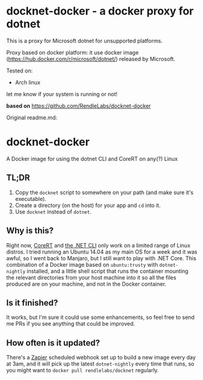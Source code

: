 # docknet-docker - a docker proxy for dotnet

This is a proxy for Microsoft dotnet for unsupported platforms.

Proxy based on docker platform: it use docker image (https://hub.docker.com/r/microsoft/dotnet/) released by Microsoft.

Tested on:
* Arch linux 

let me know if your system is running or not!


**based on** https://github.com/RendleLabs/docknet-docker

Original readme.md:

# docknet-docker
A Docker image for using the dotnet CLI and CoreRT on any(?) Linux


## TL;DR

1. Copy the `docknet` script to somewhere on your path (and make sure it's executable).
2. Create a directory (on the host) for your app and `cd` into it.
3. Use `docknet` instead of `dotnet`.
## Why is this?

Right now, [CoreRT](https://github.com/dotnet/corert) and [the .NET CLI](https://github.com/dotnet/cli) only work on a limited range of Linux distros.
I tried running an Ubuntu 14.04 as my main OS for a week and it was awful, so I went back to Manjaro, but I still want to play with .NET Core.
This combination of a Docker image based on `ubuntu:trusty` with `dotnet-nightly` installed, and a little shell script that runs the container
mounting the relevant directories from your host machine into it so all the files produced are on your machine, and not in the Docker container.

## Is it finished?

It works, but I'm sure it could use some enhancements, so feel free to send me PRs if you see anything that could be improved.

## How often is it updated?

There's a [Zapier](https://zapier.com) scheduled webhook set up to build a new image every day at 3am, and it will pick up the latest
`dotnet-nightly` every time that runs, so you might want to `docker pull rendlelabs/docknet` regularly.
